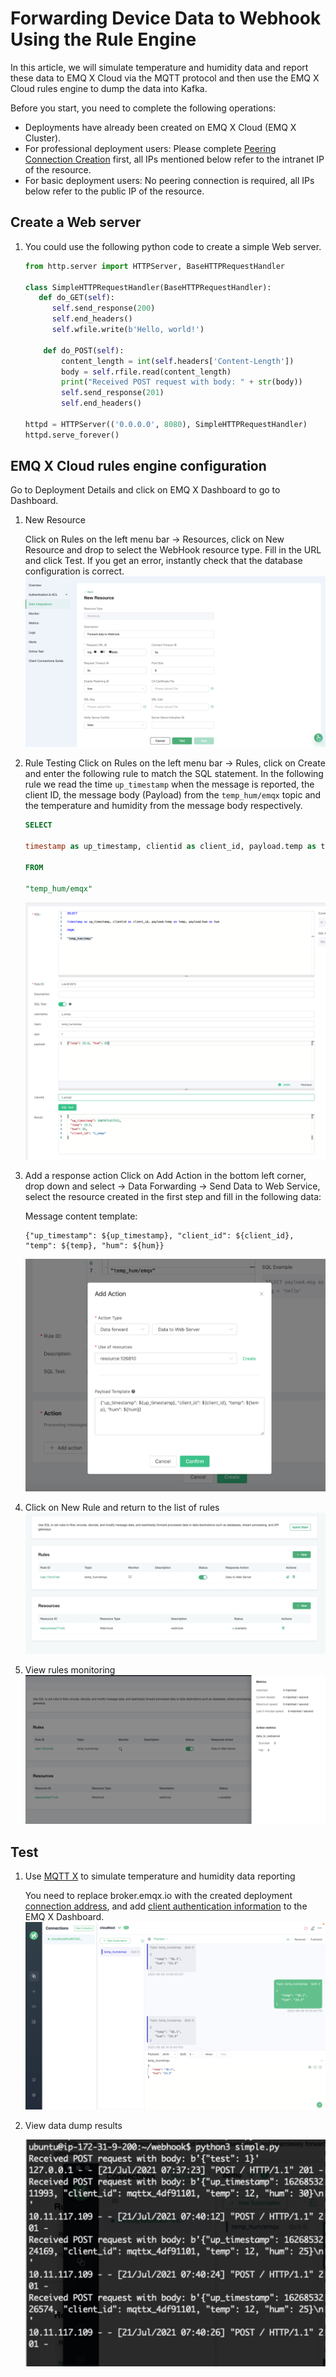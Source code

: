 # Forwarding Device Data to Webhook Using the Rule Engine

In this article, we will simulate temperature and humidity data and report these data to EMQ X Cloud via the MQTT protocol and then use the EMQ X Cloud rules engine to dump the data into Kafka.

Before you start, you need to complete the following operations:
* Deployments have already been created on EMQ X Cloud (EMQ X Cluster).
* For professional deployment users: Please complete [Peering Connection Creation](../deployments/vpc_peering.md) first, all IPs mentioned below refer to the intranet IP of the resource.
* For basic deployment users: No peering connection is required, all IPs below refer to the public IP of the resource.

## Create a Web server

1. You could use the following python code to create a simple Web server.
   
   ```python
   from http.server import HTTPServer, BaseHTTPRequestHandler
   
   class SimpleHTTPRequestHandler(BaseHTTPRequestHandler):
      def do_GET(self):
         self.send_response(200)
         self.end_headers()
         self.wfile.write(b'Hello, world!')
      
       def do_POST(self):
           content_length = int(self.headers['Content-Length'])
           body = self.rfile.read(content_length)
           print("Received POST request with body: " + str(body))
           self.send_response(201)
           self.end_headers()
   
   httpd = HTTPServer(('0.0.0.0', 8080), SimpleHTTPRequestHandler)
   httpd.serve_forever()
   ```

## EMQ X Cloud rules engine configuration

Go to Deployment Details and click on EMQ X Dashboard to go to Dashboard.

1. New Resource

   Click on Rules on the left menu bar → Resources, click on New Resource and drop to select the WebHook resource type. Fill in the URL and click Test. If you get an error, instantly check that the database configuration is correct.
   ![create resource](./_assets/webhook_create_resource.png)

2. Rule Testing
   Click on Rules on the left menu bar → Rules, click on Create and enter the following rule to match the SQL statement.  In the following rule we read the time `up_timestamp` when the message is reported, the client ID, the message body (Payload) from the `temp_hum/emqx` topic and the temperature and humidity from the message body respectively.
   
   ```sql
   SELECT 
   
   timestamp as up_timestamp, clientid as client_id, payload.temp as temp, payload.hum as hum
   
   FROM
   
   "temp_hum/emqx"
   ```
   ![rule engine](./_assets/sql_test.png)

3. Add a response action
   Click on Add Action in the bottom left corner, drop down and select → Data Forwarding → Send Data to Web Service, select the resource created in the first step and fill in the following data:
   
   Message content template:
   ```
   {"up_timestamp": ${up_timestamp}, "client_id": ${client_id}, "temp": ${temp}, "hum": ${hum}}
   ```
   ![rule_action](./_assets/webhook_action.png)

4. Click on New Rule and return to the list of rules
   ![rule list](./_assets/view_rule_engine_webhook.png)

5. View rules monitoring
   ![view monitor](./_assets/view_monitor_webhook.png)


## Test

1. Use [MQTT X](https://mqttx.app/) to simulate temperature and humidity data reporting

   You need to replace broker.emqx.io with the created deployment [connection address](../deployments/view_deployment.md), and add [client authentication information](../deployments/auth_and_acl.md) to the EMQ X Dashboard.
   ![MQTTX](./_assets/mqttx_publish.png)
   
2. View data dump results
   
   ![kafka](./_assets/webhook_view.png)

